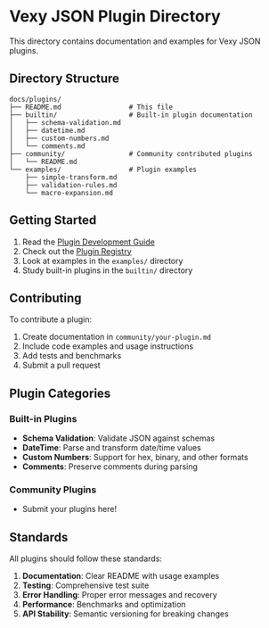 # Vexy JSON Plugin Directory

This directory contains documentation and examples for Vexy JSON plugins.

## Directory Structure

```
docs/plugins/
├── README.md                 # This file
├── builtin/                  # Built-in plugin documentation
│   ├── schema-validation.md
│   ├── datetime.md
│   ├── custom-numbers.md
│   └── comments.md
├── community/                # Community contributed plugins
│   └── README.md
└── examples/                 # Plugin examples
    ├── simple-transform.md
    ├── validation-rules.md
    └── macro-expansion.md
```

## Getting Started

1. Read the [Plugin Development Guide](../plugin-development.md)
2. Check out the [Plugin Registry](../plugin-registry.md)
3. Look at examples in the `examples/` directory
4. Study built-in plugins in the `builtin/` directory

## Contributing

To contribute a plugin:

1. Create documentation in `community/your-plugin.md`
2. Include code examples and usage instructions
3. Add tests and benchmarks
4. Submit a pull request

## Plugin Categories

### Built-in Plugins
- **Schema Validation**: Validate JSON against schemas
- **DateTime**: Parse and transform date/time values
- **Custom Numbers**: Support for hex, binary, and other formats
- **Comments**: Preserve comments during parsing

### Community Plugins
- Submit your plugins here!

## Standards

All plugins should follow these standards:

1. **Documentation**: Clear README with usage examples
2. **Testing**: Comprehensive test suite
3. **Error Handling**: Proper error messages and recovery
4. **Performance**: Benchmarks and optimization
5. **API Stability**: Semantic versioning for breaking changes